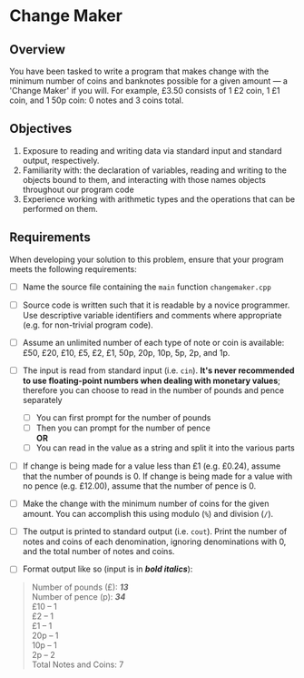 # Change Maker
## Overview
You have been tasked to write a program that makes change with the minimum number of coins and banknotes possible for a given amount &mdash; a 'Change Maker' if you will. For example, &pound;3.50 consists of 1 &pound;2 coin, 1 &pound;1 coin, and 1 50p coin: 0 notes and 3 coins total.

## Objectives
1. Exposure to reading and writing data via standard input and standard output, respectively.
2. Familiarity with: the declaration of variables, reading and writing to the objects bound to them, and interacting with those names objects throughout our program code
3. Experience working with arithmetic types and the operations that can be performed on them.

## Requirements
When developing your solution to this problem, ensure that your program meets the following requirements:
- [ ] Name the source file containing the `main` function `changemaker.cpp`
- [ ] Source code is written such that it is readable by a novice programmer. Use descriptive variable identifiers and comments where appropriate (e.g. for non-trivial program code).
- [ ] Assume an unlimited number of each type of note or coin is available: &pound;50, &pound;20, &pound;10, &pound;5, &pound;2, &pound;1, 50p, 20p, 10p, 5p, 2p, and 1p.
- [ ] The input is read from standard input (i.e. `cin`). **It's never recommended to use floating-point numbers when dealing with monetary values**; therefore you can choose to read in the number of pounds and pence separately
    - [ ] You can first prompt for the number of pounds
    - [ ] Then you can prompt for the number of pence  
    **OR**
    - [ ] You can read in the value as a string and split it into the various parts
- [ ] If change is being made for a value less than &pound;1 (e.g. &pound;0.24), assume that the number of pounds is 0. If change is being made for a value with no pence (e.g. &pound;12.00), assume that the number of pence is 0.
- [ ] Make the change with the minimum number of coins for the given amount. You can accomplish this using modulo (`%`) and division (`/`).
- [ ] The output is printed to standard output (i.e. `cout`). Print the number of notes and coins of each denomination, ignoring denominations with 0, and the total number of notes and coins.

- [ ] Format output like so (input is in ***bold italics***):
> Number of pounds (&pound;): ***13***  
> Number of pence (p): ***34***  
&pound;10 &ndash; 1  
&pound;2 &ndash; 1  
&pound;1 &ndash; 1  
20p &ndash; 1  
10p &ndash; 1  
2p &ndash; 2  
Total Notes and Coins: 7
